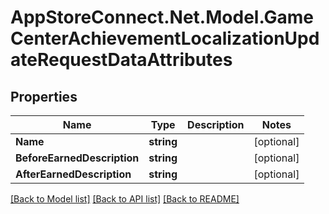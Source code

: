 # AppStoreConnect.Net.Model.GameCenterAchievementLocalizationUpdateRequestDataAttributes

## Properties

Name | Type | Description | Notes
------------ | ------------- | ------------- | -------------
**Name** | **string** |  | [optional] 
**BeforeEarnedDescription** | **string** |  | [optional] 
**AfterEarnedDescription** | **string** |  | [optional] 

[[Back to Model list]](../README.md#documentation-for-models) [[Back to API list]](../README.md#documentation-for-api-endpoints) [[Back to README]](../README.md)

